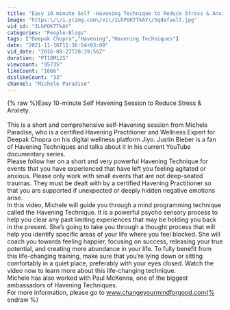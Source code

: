 ```yaml
---
title: "Easy 10 minute Self -Havening Technique to Reduce Stress & Anxiety"
image: "https:\/\/i.ytimg.com\/vi\/ILhPOKTTkAY\/hqdefault.jpg"
vid_id: "ILhPOKTTkAY"
categories: "People-Blogs"
tags: ["Deepak Chopra","Havening","Havening Techniques"]
date: "2021-11-16T11:36:54+03:00"
vid_date: "2016-08-27T20:39:56Z"
duration: "PT10M12S"
viewcount: "95735"
likeCount: "1666"
dislikeCount: "33"
channel: "Michele Paradise"
---
```

{% raw %}Easy 10-minute Self Havening Session to Reduce Stress &amp; Anxiety.<br /><br />This is a short and comprehensive self-Havening session from Michele Paradise, who is a certified Havening Practitioner and Wellness Expert for Deepak Chopra on his digital wellness platform Jiyo. Justin Bieber is a fan of Havening Techniques and talks about it in his current YouTube documentary series.<br />Please follow her on a short and very powerful Havening Technique for events that you have experienced that have left you feeling agitated or anxious. Please only work with small events that are not deep-seated traumas. They must be dealt with by a certified Havening Practitioner so that you are supported if unexpected or deeply hidden negative emotions arise.<br />In this video, Michele will guide you through a mind programming technique called the Havening Technique. It is a powerful psycho sensory process to help you clear any past limiting experiences that may be holding you back in the present. She’s going to take you through a thought process that will help you identify specific areas of your life where you feel blocked. She will coach you towards feeling happier, focusing on success, releasing your true potential,  and creating more abundance in your life. To fully benefit from this life-changing training, make sure that you’re lying down or sitting comfortably in a quiet place, preferably with your eyes closed. Watch the video now to learn more about this life-changing technique.<br />Michele has also worked with Paul McKenna, one of the biggest ambassadors of Havening Techniques.<br />For more information, please go to www.changeyourmindforgood.com{% endraw %}

